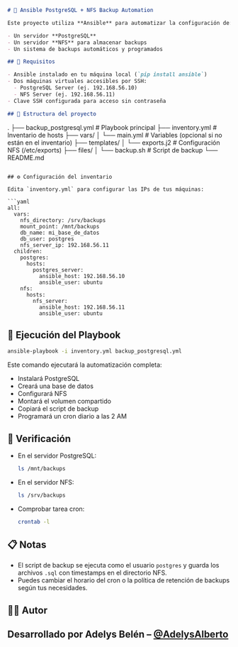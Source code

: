 ```markdown
# 🐘 Ansible PostgreSQL + NFS Backup Automation

Este proyecto utiliza **Ansible** para automatizar la configuración de:

- Un servidor **PostgreSQL**
- Un servidor **NFS** para almacenar backups
- Un sistema de backups automáticos y programados

## 📌 Requisitos

- Ansible instalado en tu máquina local (`pip install ansible`)
- Dos máquinas virtuales accesibles por SSH:
  - PostgreSQL Server (ej. 192.168.56.10)
  - NFS Server (ej. 192.168.56.11)
- Clave SSH configurada para acceso sin contraseña

## 📁 Estructura del proyecto

```

.
├── backup\_postgresql.yml         # Playbook principal
├── inventory.yml                 # Inventario de hosts
├── vars/
│   └── main.yml                  # Variables (opcional si no están en el inventario)
├── templates/
│   └── exports.j2                # Configuración NFS (/etc/exports)
├── files/
│   └── backup.sh                 # Script de backup
└── README.md

````

## ⚙️ Configuración del inventario

Edita `inventory.yml` para configurar las IPs de tus máquinas:

```yaml
all:
  vars:
    nfs_directory: /srv/backups
    mount_point: /mnt/backups
    db_name: mi_base_de_datos
    db_user: postgres
    nfs_server_ip: 192.168.56.11
  children:
    postgres:
      hosts:
        postgres_server:
          ansible_host: 192.168.56.10
          ansible_user: ubuntu
    nfs:
      hosts:
        nfs_server:
          ansible_host: 192.168.56.11
          ansible_user: ubuntu
````

## 🚀 Ejecución del Playbook

```bash
ansible-playbook -i inventory.yml backup_postgresql.yml
```

Este comando ejecutará la automatización completa:

* Instalará PostgreSQL
* Creará una base de datos
* Configurará NFS
* Montará el volumen compartido
* Copiará el script de backup
* Programará un cron diario a las 2 AM

## 🔄 Verificación

* En el servidor PostgreSQL:

  ```bash
  ls /mnt/backups
  ```

* En el servidor NFS:

  ```bash
  ls /srv/backups
  ```

* Comprobar tarea cron:

  ```bash
  crontab -l
  ```

## 📋 Notas

* El script de backup se ejecuta como el usuario `postgres` y guarda los archivos `.sql` con timestamps en el directorio NFS.
* Puedes cambiar el horario del cron o la política de retención de backups según tus necesidades.

## 🧑‍💻 Autor

Desarrollado por Adelys Belén – [@AdelysAlberto](https://github.com/AdelysAlberrto)
---
